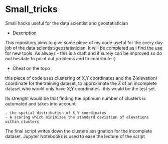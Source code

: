 # Small_tricks
Small hacks useful for the data scientist and geostatistician

- Description

This repository aims to give some piece of my code useful for the every day job of the data scientist/geostatistician. It will be completed as I find the use for new tools. As always - this is a draft and it surely can be improved so do not hesitate to point out problems and to contribute :)

- Cheat on the topo

this piece of code uses clustering of X,Y coordinates and the Z(elevation) coordinate for the training dataset, to approximate the Z of an incomplete dataset who would only have X,Y coordinates -this would be the test set.

Its strenght would be that finding the optimum number of clusters is automated and takes into account:

    - the spatial distribution of X,Y coordinates
    - A scoring which minimizes the standard deviation of elevations within clusters

The final script writes down the clusters assignation for the incomplete dataset. Jupyter Notebooks is used to ease the lecture of the script
  
